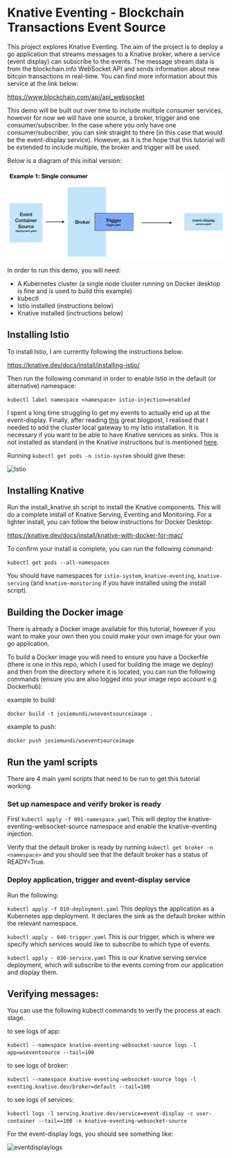 # Knative Eventing - Blockchain Transactions Event Source
This project explores Knative Eventing. The aim of the project is to deploy a go application that streams messages to a Knative broker, where a service (event display) can subscribe to the events. The message stream data is from the blockchain.info WebSocket API and sends information about new bitcoin transactions in real-time. You can find more information about this service at the link below:

https://www.blockchain.com/api/api_websocket

This demo will be built out over time to include multiple consumer services, however for now we will have one source, a broker, trigger and one consumer/subscriber. In the case where you only have one consumer/subscriber, you can sink straight to there (in this case that would be the event-display service). However, as it is the hope that this tutorial will be extended to include multiple, the broker and trigger will be used.

Below is a diagram of this initial version:

![Diagram](images/knativedemooverview.png)

In order to run this demo, you will need:

- A Kubernetes cluster (a single node cluster running on Docker desktop is fine and is used to build this example)
- kubectl
- Istio installed (instructions below)
- Knative installed (inctructions below)

## Installing Istio

To install Istio, I am currently following the instructions below:

https://knative.dev/docs/install/installing-istio/

Then run the following command in order to enable Istio in the default (or alternative) namespace:

```kubectl label namespace <namespace> istio-injection=enabled```

I spent a long time struggling to get my events to actually end up at the event-display. Finally, after reading [this](https://medium.com/google-cloud/cluster-local-issue-with-knative-eventing-v0-9-0-a1fee2215cfe) great blogpost, I realised that I needed to add the cluster local gateway to my Istio installation. It is necessary if you want to be able to have Knative services as sinks. This is not installed as standard in the Knative instructions but is mentioned [here](https://knative.dev/docs/install/installing-istio/#updating-your-install-to-use-cluster-local-gateway).

Running ```kubectl get pods -n istio-system``` should give these:

![Istio](images/istio-system.png)


## Installing Knative 

Run the install_knative.sh script to install the Knative components. This will do a complete install of Knative Serving, Eventing and Monitoring. For a lighter install, you can follow the below instructions for Docker Desktop:

https://knative.dev/docs/install/knative-with-docker-for-mac/


To confirm your install is complete, you can run the following command:

```kubectl get pods --all-namespaces```

You should have namespaces for ```istio-system```, ```knative-eventing```, ```knative-serving``` (and ```knative-monitoring``` if you have installed using the install script).

## Building the Docker image

There is already a Docker image available for this tutorial, however if you want to make your own then you could make your own image for your own go application. 

To build a Docker image you will need to ensure you have a Dockerfile (there is one in this repo, which I used for building the image we deploy) and then from the directory where it is located, you can run the following commands (ensure you are also logged into your image repo account e.g Dockerhub):

example to build:

```docker build -t josiemundi/wseventsourceimage .```

example to push: 

```docker push josiemundi/wseventsourceimage```

## Run the yaml scripts

There are 4 main yaml scripts that need to be run to get this tutorial working. 

### Set up namespace and verify broker is ready

First ```kubectl apply -f 001-namespace.yaml``` This will deploy the knative-eventing-websocket-source namespace and enable the knative-eventing injection. 

Verify that the default broker is ready by running ```kubectl get broker -n <namespace>``` and you should see that the default broker has a status of READY=True. 

### Deploy application, trigger and event-display service

Run the following:

```kubectl apply -f 010-deployment.yaml``` This deploys the application as a Kubernetes app deployment. It declares the sink as the default broker within the relevant namespace. 

```kubectl apply - 040-trigger.yaml``` This is our trigger, which is where we specify which services would like to subscribe to which type of events. 

```kubectl apply - 030-service.yaml``` This is our Knative serving service deployment, which will subscribe to the events coming from our application and display them. 

## Verifying messages:

You can use the following kubectl commands to verify the process at each stage. 

to see logs of app:

```kubectl --namespace knative-eventing-websocket-source logs -l app=wseventsource --tail=100```

to see logs of broker:

```kubectl --namespace knative-eventing-websocket-source logs -l eventing.knative.dev/broker=default --tail=100```

to see logs of services:

```kubectl logs -l serving.knative.dev/service=event-display -c user-container --tail==100 -n knative-eventing-websocket-source```

For the event-display logs, you should see something like:

![eventdisplaylogs](images/cloudevents-eventdisplay.png)



 
